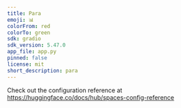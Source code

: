 ```yaml
---
title: Para
emoji: 📊
colorFrom: red
colorTo: green
sdk: gradio
sdk_version: 5.47.0
app_file: app.py
pinned: false
license: mit
short_description: para
---
```


Check out the configuration reference at https://huggingface.co/docs/hub/spaces-config-reference
